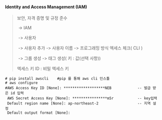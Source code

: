 #### Identity and Access Management (IAM) ####

> 보안, 자격 증명 및 규정 준수  
>
> ​                ->   IAM 
>
> ​                              ->  사용자 
>
> ​                                                ->   사용자 추가  -> 사용자 이름  ->  프로그래밍 방식 엑세스 체크( CLI )
>
> ​                                                                                                        -> 그룹 생성 ->  태그 생성( 키 : 값(선택 사항))
>
> 엑세스 키 ID : 비밀 엑세스 키 

``` CONFIG
# pip install awscli    #pip 를 통해 aws cli 인스톨 
# aws configure 
#AWS Access Key ID [None]: *******************NEB            -- 발급 받은 id 입력
 AWS Secret Access Key [None]: ****************m5r           -- key입력
 Default region name [None]: ap-northeast-2                  -- 지역 설정
 Default output format [None]:
```











